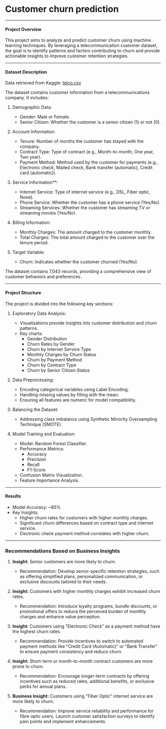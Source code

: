 # Customer churn prediction

---

#### Project Overview
This project aims to analyze and predict customer churn using machine learning techniques. By leveraging a telecommunication customer dataset, the goal is to identify patterns and factors contributing to churn and provide actionable insights to improve customer retention strategies.

---

#### Dataset Description
Data retrieved from Kaggle: [telco.csv](https://github.com/user-attachments/files/18290069/telco.csv)

The dataset contains customer information from a telecommunications company. It includes:

1. Demographic Data:
   - Gender: Male or Female.
   - Senior Citizen: Whether the customer is a senior citizen (1) or not (0).

2. Account Information:
   - Tenure: Number of months the customer has stayed with the company.
   - Contract Type: Type of contract (e.g., Month-to-month, One year, Two year).
   - Payment Method: Method used by the customer for payments (e.g., Electronic check, Mailed check, Bank transfer (automatic), Credit card (automatic)).

3. Service Information**:
   - Internet Service: Type of internet service (e.g., DSL, Fiber optic, None).
   - Phone Service: Whether the customer has a phone service (Yes/No).
   - Streaming Services: Whether the customer has streaming TV or streaming movies (Yes/No).

4. Billing Information:
   - Monthly Charges: The amount charged to the customer monthly.
   - Total Charges: The total amount charged to the customer over the tenure period.

5. Target Variable:
   - Churn: Indicates whether the customer churned (Yes/No).

The dataset contains 7,043 records, providing a comprehensive view of customer behaviors and preferences.

---

#### Project Structure
The project is divided into the following key sections:

1. Exploratory Data Analysis:
   - Visualizations provide insights into customer distribution and churn patterns.
   - Key charts:
     - Gender Distribution
     - Churn Rates by Gender
     - Churn by Internet Service Type
     - Monthly Charges by Churn Status
     - Churn by Payment Method
     - Churn by Contract Type
     - Churn by Senior Citizen Status

2. Data Preprocessing:
   - Encoding categorical variables using Label Encoding.
   - Handling missing values by filling with the mean.
   - Ensuring all features are numeric for model compatibility.

3. Balancing the Dataset:
   - Addressing class imbalance using Synthetic Minority Oversampling Technique (SMOTE).

4. Model Training and Evaluation:
   - Model: Random Forest Classifier.
   - Performance Metrics:
     - Accuracy
     - Precision
     - Recall
     - F1-Score
   - Confusion Matrix Visualization.
   - Feature Importance Analysis.

---

#### Results
- Model Accuracy: ~85%
- Key Insights:
  - Higher churn rates for customers with higher monthly charges.
  - Significant churn differences based on contract type and internet service.
  - Electronic check payment method correlates with higher churn.

---

### Recommendations Based on Business Insights

1. **Insight:** Senior customers are more likely to churn.  
   - Recommendation: Develop senior-specific retention strategies, such as offering simplified plans, personalized communication, or exclusive discounts tailored to their needs.

2. **Insight:** Customers with higher monthly charges exhibit increased churn rates.  
   - Recommendation: Introduce loyalty programs, bundle discounts, or promotional offers to reduce the perceived burden of monthly charges and enhance value perception.

3. **Insight:** Customers using "Electronic Check" as a payment method have the highest churn rates.  
   - Recommendation: Provide incentives to switch to automated payment methods like "Credit Card (Automatic)" or "Bank Transfer" to ensure payment consistency and reduce churn.

4. **Insight:** Short-term or month-to-month contract customers are more prone to churn.  
   - Recommendation: Encourage longer-term contracts by offering incentives such as reduced rates, additional benefits, or exclusive perks for annual plans.

5. **Business Insight:** Customers using "Fiber Optic" internet service are more likely to churn.  
   - Recommendation: Improve service reliability and performance for fibre optic users. Launch customer satisfaction surveys to identify pain points and implement enhancements.

